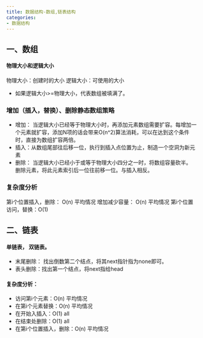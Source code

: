 ```yaml
---
title: 数据结构-数组,链表结构
categories:
- 数据结构
---
```


## 一、数组

#### 物理大小和逻辑大小
物理大小：创建时的大小
逻辑大小：可使用的大小
* 如果逻辑大小>=物理大小，代表数组被填满了。

### 增加（插入，替换）、删除静态数组策略

* 增加： 当逻辑大小已经等于物理大小时，再添加元素数组需要扩容。每增加一个元素就扩容，添加N项的话会带来O(n^2)算法消耗，可以在达到这个条件时，直接为数组扩容两倍。
* 插入：从数组尾部往后移一位，执行到插入点位置为止，制造一个空洞为新元素
* 删除： 当逻辑大小已经小于或等于物理大小四分之一时，将数组容量砍半。
删除元素，将此元素索引后一位往前移一位。与插入相反。

### 复杂度分析
第i个位置插入，删除： O(n) 平均情况
增加减少容量： O(n) 平均情况
第i个位置访问，替换：O(1)


## 二、链表

#### 单链表， 双链表。
* 末尾删除： 找出倒数第二个结点，将其next指针指为none即可。
* 表头删除：找出第一个结点，将next指给head

#### 复杂度分析：
* 访问第i个元素：O(n) 平均情况
* 在第i个元素替换：O(n) 平均情况
* 在开始入插入：O(1) all
* 在结束处删除：O(1) all
* 在第i个位置插入，删除：O(n) 平均情况


